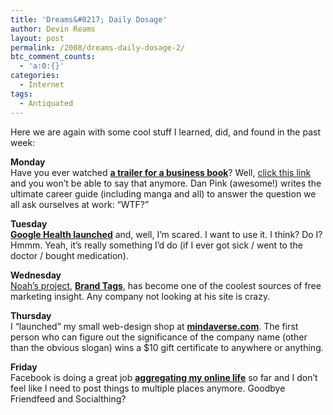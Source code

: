 ```yaml
---
title: 'Dreams&#8217; Daily Dosage'
author: Devin Reams
layout: post
permalink: /2008/dreams-daily-dosage-2/
btc_comment_counts:
  - 'a:0:{}'
categories:
  - Internet
tags:
  - Antiquated
---
```

Here we are again with some cool stuff I learned, did, and found in the past week:

**Monday**  
Have you ever watched **[a trailer for a business book][1]**? Well, [click this link][1] and you won&#8217;t be able to say that anymore. Dan Pink (awesome!) writes the ultimate career guide (including manga and all) to answer the question we all ask ourselves at work: &#8220;WTF?&#8221;

**Tuesday**  
[**Google Health launched**][2] and, well, I&#8217;m scared. I want to use it. I think? Do I? Hmmm. Yeah, it&#8217;s really something I&#8217;d do (if I ever got sick / went to the doctor / bought medication).

**Wednesday**  
[Noah&#8217;s project][3], [**Brand Tags**][4], has become one of the coolest sources of free marketing insight. Any company not looking at his site is crazy.

**Thursday**  
I &#8220;launched&#8221; my small web-design shop at [**mindaverse.com**][5]. The first person who can figure out the significance of the company name (other than the obvious slogan) wins a $10 gift certificate to anywhere or anything.

**Friday**  
Facebook is doing a great job **[aggregating my online life][6]** so far and I don&#8217;t feel like I need to post things to multiple places anymore. Goodbye Friendfeed and Socialthing?

 [1]: http://www.vimeo.com/841040
 [2]: https://www.google.com/health/p/
 [3]: http://www.noahbrier.com/archives/2008/05/600k_and_counting.php
 [4]: http://www.brandtags.net/
 [5]: https://devin.reams.me/
 [6]: http://blog.facebook.com/blog.php?post=17720842130